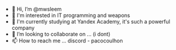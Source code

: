 - 👋 Hi, I’m @mwsleem
- 👀 I'm interested in IT programming and weapons
- 🌱 I'm currently studying at Yandex Academy, it's such a powerful company
- 💞️ I’m looking to collaborate on ... (i dont)
- 📫 How to reach me ... discord - pacocoulhon
